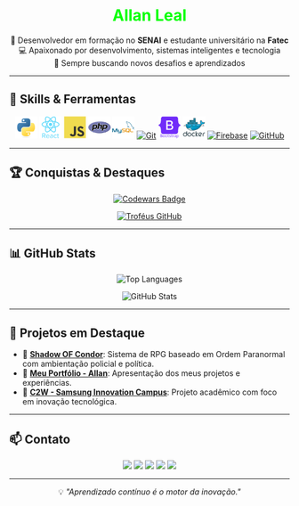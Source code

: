 <h1 align="center" style="color: #00FF00;">Allan Leal</h1>

<p align="center">
  🌱 Desenvolvedor em formação no <strong>SENAI</strong> e estudante universitário na <strong>Fatec</strong><br>
  💻 Apaixonado por desenvolvimento, sistemas inteligentes e tecnologia<br>
  🧠 Sempre buscando novos desafios e aprendizados
</p>

---

## 🧰 Skills & Ferramentas

<p align="center">
  <a href="https://www.python.org" target="_blank"><img src="https://raw.githubusercontent.com/devicons/devicon/master/icons/python/python-original.svg" alt="Python" width="40"/></a>
  <a href="https://reactjs.org/" target="_blank"><img src="https://raw.githubusercontent.com/devicons/devicon/master/icons/react/react-original-wordmark.svg" alt="React" width="40"/></a>
  <a href="https://www.javascript.com/" target="_blank"><img src="https://raw.githubusercontent.com/devicons/devicon/master/icons/javascript/javascript-original.svg" alt="JavaScript" width="40"/></a>
  <a href="https://www.php.net" target="_blank"><img src="https://raw.githubusercontent.com/devicons/devicon/master/icons/php/php-original.svg" alt="PHP" width="40"/></a>
  <a href="https://www.mysql.com/" target="_blank"><img src="https://raw.githubusercontent.com/devicons/devicon/master/icons/mysql/mysql-original-wordmark.svg" alt="MySQL" width="40"/></a>
  <a href="https://git-scm.com/" target="_blank"><img src="https://www.vectorlogo.zone/logos/git-scm/git-scm-icon.svg" alt="Git" width="40"/></a>
  <a href="https://getbootstrap.com" target="_blank"><img src="https://raw.githubusercontent.com/devicons/devicon/master/icons/bootstrap/bootstrap-plain-wordmark.svg" alt="Bootstrap" width="40"/></a>
  <a href="https://www.docker.com/" target="_blank"><img src="https://raw.githubusercontent.com/devicons/devicon/master/icons/docker/docker-original-wordmark.svg" alt="Docker" width="40"/></a>
  <a href="https://firebase.google.com/" target="_blank"><img src="https://www.vectorlogo.zone/logos/firebase/firebase-icon.svg" alt="Firebase" width="40"/></a>
  <a href="https://github.com/" target="_blank"><img src="https://www.vectorlogo.zone/logos/github/github-icon.svg" alt="GitHub" width="40"/></a>
</p>

---

## 🏆 Conquistas & Destaques

<p align="center">
  <a href="https://www.codewars.com/users/allanlealluz">
    <img src="https://www.codewars.com/users/allanlealluz/badges/micro" alt="Codewars Badge" />
  </a>
</p>

<p align="center">
  <a href="https://github.com/ryo-ma/github-profile-trophy">
    <img src="https://github-profile-trophy.vercel.app/?username=allanlealluz&theme=matrix&row=2&column=4" alt="Troféus GitHub" />
  </a>
</p>

---

## 📊 GitHub Stats

<p align="center">
  <img src="https://github-readme-stats.vercel.app/api/top-langs/?username=allanlealluz&layout=compact&theme=chartreuse-dark" alt="Top Languages" />
</p>

<p align="center">
  <img src="https://github-readme-stats.vercel.app/api?username=allanlealluz&show_icons=true&theme=chartreuse-dark&hide=issues" alt="GitHub Stats" />
</p>

---

## 🚀 Projetos em Destaque

- 🎲 [**Shadow OF Condor**](https://github.com/allanlealluz/Shadow_OF_Condor): Sistema de RPG baseado em Ordem Paranormal com ambientação policial e política.
- 💼 [**Meu Portfólio - Allan**](https://github.com/allanlealluz/Allan): Apresentação dos meus projetos e experiências.
- 🔬 [**C2W - Samsung Innovation Campus**](https://github.com/allanlealluz/C2W-SAMSUNG_Project): Projeto acadêmico com foco em inovação tecnológica.

---

## 📫 Contato

<p align="center">
  <a href="mailto:allanlealluz@gmail.com"><img src="https://img.shields.io/badge/Gmail-red?style=for-the-badge&logo=gmail&logoColor=white" /></a>
  <a href="https://www.linkedin.com/in/allan-leal-programmer" target="_blank"><img src="https://img.shields.io/badge/LinkedIn-blue?style=for-the-badge&logo=linkedin&logoColor=white" /></a>
  <a href="https://instagram.com/allanevil" target="_blank"><img src="https://img.shields.io/badge/Instagram-pink?style=for-the-badge&logo=instagram&logoColor=white" /></a>
  <a href="https://www.codewars.com/users/allanlealluz" target="_blank"><img src="https://img.shields.io/badge/Codewars-red?style=for-the-badge&logo=codewars&logoColor=white" /></a>
  <a href="https://www.khanacademy.org/profile/allan17allone" target="_blank"><img src="https://img.shields.io/badge/KhanAcademy-green?style=for-the-badge&logo=khanacademy&logoColor=white" /></a>
</p>

---

<p align="center">💡 <em>"Aprendizado contínuo é o motor da inovação."</em></p>
